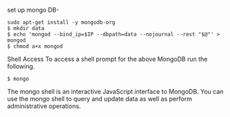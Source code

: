 set up mongo DB-
```
sudo apt-get install -y mongodb-org
$ mkdir data
$ echo 'mongod --bind_ip=$IP --dbpath=data --nojournal --rest "$@"' > mongod
$ chmod a+x mongod
```


Shell Access
To access a shell prompt for the above MongoDB run the following.
```command-line
$ mongo
```
The mongo shell is an interactive JavaScript interface to MongoDB. You can use the mongo shell to query and update data as well as perform administrative operations.

